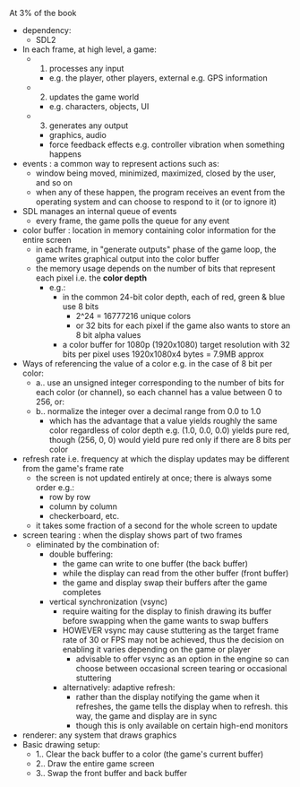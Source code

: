 At 3% of the book

- dependency:
  - SDL2
- In each frame, at high level, a game:
  - 1) processes any input
    - e.g. the player, other players, external e.g. GPS information
  - 2) updates the game world
    - e.g. characters, objects, UI
  - 3) generates any output
    - graphics, audio
    - force feedback effects e.g. controller vibration when something happens
- events : a common way to represent actions such as:
  - window being moved, minimized, maximized, closed by the user, and so on
  - when any of these happen, the program receives an event from the operating system and can choose to respond to it (or to ignore it)
- SDL manages an internal queue of events
  - every frame, the game polls the queue for any event
- color buffer : location in memory containing color information for the entire screen
  - in each frame, in "generate outputs" phase of the game loop, the game writes graphical output into the color buffer
  - the memory usage depends on the number of bits that represent each pixel i.e. the **color depth**
    - e.g.:
      - in the common 24-bit color depth, each of red, green & blue use 8 bits
        - 2^24 = 16777216 unique colors
        - or 32 bits for each pixel if the game also wants to store an 8 bit alpha values
      - a color buffer for 1080p (1920x1080) target resolution with 32 bits per pixel uses 1920x1080x4 bytes = 7.9MB approx
- Ways of referencing the value of a color e.g. in the case of 8 bit per color:
  - a.. use an unsigned integer corresponding to the number of bits for each color (or channel), so each channel has a value between 0 to 256, or:
  - b.. normalize the integer over a decimal range from 0.0 to 1.0
    - which has the advantage that a value yields roughly the same color regardless of color depth e.g. (1.0, 0.0, 0.0) yields pure red, though (256, 0, 0) would yield pure red only if there are 8 bits per color
- refresh rate i.e. frequency at which the display updates may be different from the game's frame rate
  - the screen is not updated entirely at once; there is always some order e.g.:
    - row by row
    - column by column
    - checkerboard, etc.
  - it takes some fraction of a second for the whole screen to update
- screen tearing : when the display shows part of two frames
  - eliminated by the combination of:
    - double buffering:
      - the game can write to one buffer (the back buffer)
      - while the display can read from the other buffer (front buffer)
      - the game and display swap their buffers after the game completes
    - vertical synchronization (vsync)
      - require waiting for the display to finish drawing its buffer before swapping when the game wants to swap buffers
      - HOWEVER vsync may cause stuttering as the target frame rate of 30 or FPS may not be achieved, thus the decision on enabling it varies depending on the game or player
        - advisable to offer vsync as an option in the engine so can choose between occasional screen tearing or occasional stuttering
      - alternatively: adaptive refresh:
        - rather than the display notifying the game when it refreshes, the game tells the display when to refresh. this way, the game and display are in sync
        - though this is only available on certain high-end monitors
- renderer: any system that draws graphics
- Basic drawing setup:
  - 1.. Clear the back buffer to a color (the game's current buffer)
  - 2.. Draw the entire game screen
  - 3.. Swap the front buffer and back buffer